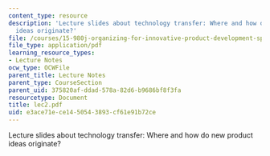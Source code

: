 ```yaml
---
content_type: resource
description: 'Lecture slides about technology transfer: Where and how do new product
  ideas originate?'
file: /courses/15-980j-organizing-for-innovative-product-development-spring-2007/e3ace71ece1450543893cf61e91b72ce_lec2.pdf
file_type: application/pdf
learning_resource_types:
- Lecture Notes
ocw_type: OCWFile
parent_title: Lecture Notes
parent_type: CourseSection
parent_uid: 375820af-ddad-578a-82d6-b9686bf8f3fa
resourcetype: Document
title: lec2.pdf
uid: e3ace71e-ce14-5054-3893-cf61e91b72ce
---
```

Lecture slides about technology transfer: Where and how do new product ideas originate?


